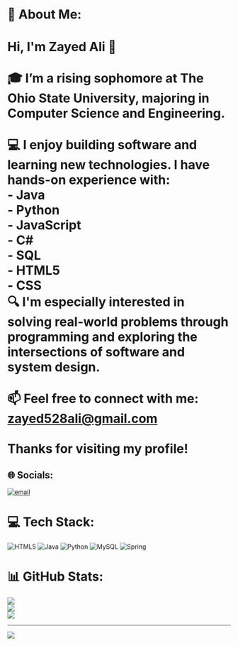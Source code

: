 # 💫 About Me:
# Hi, I'm Zayed Ali 👋<br><br>🎓 I’m a rising sophomore at **The Ohio State University**, majoring in **Computer Science and Engineering**.<br><br>💻 I enjoy building software and learning new technologies. I have hands-on experience with:<br>- **Java**<br>- **Python**<br>- **JavaScript**<br>- **C#**<br>- **SQL**<br>- **HTML5**<br>- **CSS**<br>🔍 I'm especially interested in solving real-world problems through programming and exploring the intersections of software and system design.<br><br>📫 Feel free to connect with me: **zayed528ali@gmail.com**<br><br>Thanks for visiting my profile!<br>


## 🌐 Socials:
[![email](https://img.shields.io/badge/Email-D14836?logo=gmail&logoColor=white)](mailto:zayed528ali@gmail.com) 

# 💻 Tech Stack:
![HTML5](https://img.shields.io/badge/html5-%23E34F26.svg?style=for-the-badge&logo=html5&logoColor=white) ![Java](https://img.shields.io/badge/java-%23ED8B00.svg?style=for-the-badge&logo=openjdk&logoColor=white) ![Python](https://img.shields.io/badge/python-3670A0?style=for-the-badge&logo=python&logoColor=ffdd54) ![MySQL](https://img.shields.io/badge/mysql-4479A1.svg?style=for-the-badge&logo=mysql&logoColor=white) ![Spring](https://img.shields.io/badge/spring-%236DB33F.svg?style=for-the-badge&logo=spring&logoColor=white)
# 📊 GitHub Stats:
![](https://github-readme-stats.vercel.app/api?username=zayed528&theme=dark&hide_border=false&include_all_commits=false&count_private=false)<br/>
![](https://nirzak-streak-stats.vercel.app/?user=zayed528&theme=dark&hide_border=false)<br/>
![](https://github-readme-stats.vercel.app/api/top-langs/?username=zayed528&theme=dark&hide_border=false&include_all_commits=false&count_private=false&layout=compact)

---
[![](https://visitcount.itsvg.in/api?id=zayed528&icon=0&color=0)](https://visitcount.itsvg.in)

<!-- Proudly created with GPRM ( https://gprm.itsvg.in ) -->
